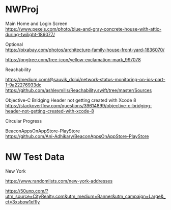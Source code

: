 # NWProj

Main Home and Login Screen <br />
https://www.pexels.com/photo/blue-and-gray-concrete-house-with-attic-during-twilight-186077/ <br />

Optional <br />
https://pixabay.com/photos/architecture-family-house-front-yard-1836070/ <br />

https://pngtree.com/free-icon/yellow-exclamation-mark_997078 <br />


Reachability <br />

https://medium.com/@sauvik_dolui/network-status-monitoring-on-ios-part-1-9a22276933dc <br />
https://github.com/ashleymills/Reachability.swift/tree/master/Sources <br />

Objective-C Bridging Header not getting created with Xcode 8 <br />
https://stackoverflow.com/questions/39614899/objective-c-bridging-header-not-getting-created-with-xcode-8 <br />

Circular Progress

BeaconAppsOnAppStore-PlayStore <br />
https://github.com/Ani-Adhikary/BeaconAppsOnAppStore-PlayStore

NW Test Data
======

New York

https://www.randomlists.com/new-york-addresses <br />

https://50unp.com/?utm_source=CityRealty.com&utm_medium=Banner&utm_campaign=Large&_ct=3xsbow1xffly
